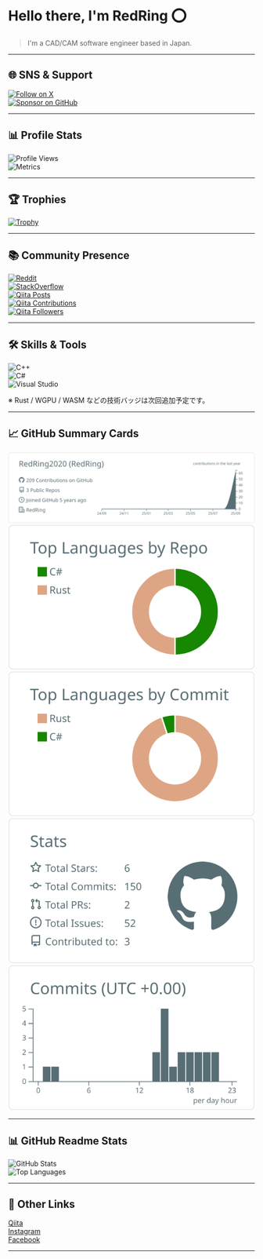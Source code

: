 # Hello there, I'm RedRing ⭕  

> I'm a CAD/CAM software engineer based in Japan.

---

## 🌐 SNS & Support

[![Follow on X](https://img.shields.io/badge/X-@redring2020-black?logo=x)](https://x.com/redring2020)  
[![Sponsor on GitHub](https://img.shields.io/badge/Sponsor-RedRing2020-blue?logo=github)](https://github.com/sponsors/redring2020)

---

## 📊 Profile Stats

![Profile Views](https://komarev.com/ghpvc/?username=redring2020)  
![Metrics](https://metrics.lecoq.io/RedRing2020?template=terminal&config.timezone=Asia%2FTokyo)

---

## 🏆 Trophies

[![Trophy](https://github-profile-trophy.vercel.app/?username=RedRing2020&margin-w=0)](https://github.com/ryo-ma/github-profile-trophy)

---

## 📚 Community Presence

[![Reddit](https://img.shields.io/reddit/user-karma/combined/RedRing2020?label=Reddit&logo=reddit)](https://www.reddit.com/user/RedRing2020)  
[![StackOverflow](https://img.shields.io/stackexchange/stackoverflow/r/18312637?label=StackOverflow&logo=stack-overflow)](https://ja.stackoverflow.com/users/51688/redring)  
[![Qiita Posts](https://qiita-badge.apiapi.app/s/RedRing/posts.svg)](http://qiita.com/RedRing)  
[![Qiita Contributions](https://qiita-badge.apiapi.app/s/RedRing/contributions.svg)](http://qiita.com/RedRing)  
[![Qiita Followers](https://qiita-badge.apiapi.app/s/RedRing/followers.svg)](http://qiita.com/RedRing)

---

## 🛠️ Skills & Tools

![C++](https://img.shields.io/badge/Code-C++-informational?style=flat&logo=c%2B%2B&logoColor=white&color=2bbc8a)  
![C#](https://img.shields.io/badge/Code-C%23-239120?style=flat&logo=c-sharp&logoColor=white&color=2bbc8a)  
![Visual Studio](https://img.shields.io/badge/Tools-Visual%20Studio-informational?style=flat&logo=visualstudio&logoColor=white&color=2bbc8a)

※ Rust / WGPU / WASM などの技術バッジは次回追加予定です。

---

## 📈 GitHub Summary Cards

[![Profile Details](https://raw.githubusercontent.com/redring2020/redring2020/main/profile-summary-card-output/default/0-profile-details.svg)](https://github.com/vn7n24fzkq/github-profile-summary-cards)  
[![Repos per Language](https://raw.githubusercontent.com/redring2020/redring2020/main/profile-summary-card-output/default/1-repos-per-language.svg)](https://github.com/vn7n24fzkq/github-profile-summary-cards)  
[![Most Commit Language](https://raw.githubusercontent.com/redring2020/redring2020/main/profile-summary-card-output/default/2-most-commit-language.svg)](https://github.com/vn7n24fzkq/github-profile-summary-cards)  
[![Stats](https://raw.githubusercontent.com/redring2020/redring2020/main/profile-summary-card-output/default/3-stats.svg)](https://github.com/vn7n24fzkq/github-profile-summary-cards)  
[![Productive Time](https://raw.githubusercontent.com/redring2020/redring2020/main/profile-summary-card-output/default/4-productive-time.svg)](https://github.com/vn7n24fzkq/github-profile-summary-cards)

---

## 📊 GitHub Readme Stats

![GitHub Stats](https://github-readme-stats.vercel.app/api?username=redring2020&count_private=true&show_icons=true&theme=buefy)  
![Top Languages](https://github-readme-stats.vercel.app/api/top-langs/?username=redring2020&theme=buefy)

---

## 🔗 Other Links

[Qiita](https://qiita.com/redring)  
[Instagram](https://www.instagram.com/redringram/)  
[Facebook](https://www.facebook.com/redring2020/)

---
